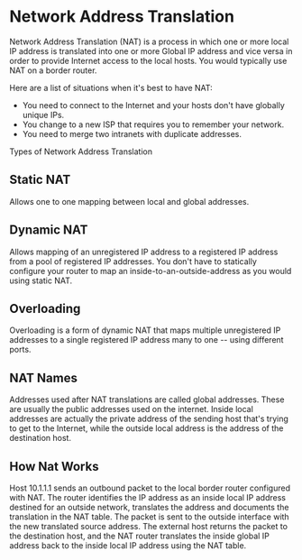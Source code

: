 # Network Address Translation
Network Address Translation (NAT) is a process in which one or more local IP address is 
translated into one or more Global IP address and vice versa in order to provide Internet 
access to the local hosts. You would typically use NAT on a border router.

Here are a list of situations when it's best to have NAT:
- You need to connect to the Internet and your hosts don't have globally unique IPs.
- You change to a new ISP that requires you to remember your network.
- You need to merge two intranets with duplicate addresses.

Types of Network Address Translation

## Static NAT
Allows one to one mapping between local and global addresses. 

## Dynamic NAT
Allows mapping of an unregistered IP address to a registered IP address from a pool of registered IP addresses.
You don't have to statically configure your router to map an inside-to-an-outside-address as you would using static
NAT.

## Overloading
Overloading is a form of dynamic NAT that maps multiple unregistered IP addresses to a single registered IP address
many to one -- using different ports.

## NAT Names
Addresses used after NAT translations are called global addresses. These are usually the public addresses used on the internet.
Inside local addresses are actually the private address of the sending host that's trying to get to the Internet, while the
outside local address is the address of the destination host.

## How Nat Works
Host 10.1.1.1 sends an outbound packet to the local border router configured with NAT. The router identifies the IP address as an inside local IP address destined for an outside network, translates the address and documents the translation in the NAT table. The packet is sent to the outside interface with the new translated source address. The external host returns the packet to the destination host, and the NAT router translates the inside global IP address back to the inside local IP address using the NAT table.
